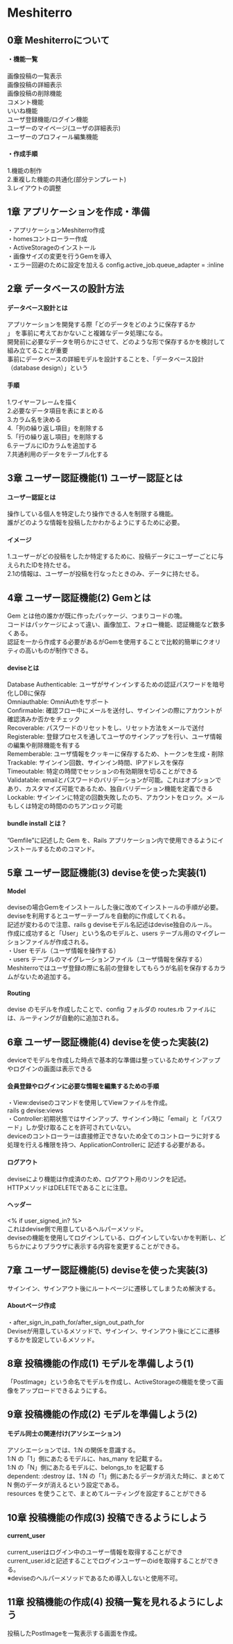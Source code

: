 # Meshiterro

## 0章 Meshiterroについて

#### ・機能一覧
画像投稿の一覧表示<br>
画像投稿の詳細表示<br>
画像投稿の削除機能<br>
コメント機能<br>
いいね機能<br>
ユーザ登録機能/ログイン機能<br>
ユーザーのマイページ(ユーザの詳細表示)<br>
ユーザーのプロフィール編集機能

#### ・作成手順
1.機能の制作<br>
2.重複した機能の共通化(部分テンプレート)<br>
3.レイアウトの調整

## 1章 アプリケーションを作成・準備

・アプリケーションMeshiterro作成<br>
・homesコントローラー作成<br>
・ActiveStorageのインストール<br>
・画像サイズの変更を行うGemを導入<br>
・エラー回避のために設定を加える config.active_job.queue_adapter = :inline

## 2章 データベースの設計方法

#### データベース設計とは
アプリケーションを開発する際「どのデータをどのように保存するか<br>」
を事前に考えておかないこと複雑なデータ処理になる。<br>
開発前に必要なデータを明らかにさせて、どのような形で保存するかを検討して組み立てることが重要<br>
事前にデータベースの詳細モデルを設計することを、「データベース設計（database design）」という

#### 手順
1.ワイヤーフレームを描く<br>
2.必要なデータ項目を表にまとめる<br>
3.カラム名を決める<br>
4.「列の繰り返し項目」を削除する<br>
5.「行の繰り返し項目」を削除する<br>
6.テーブルにIDカラムを追加する<br>
7.共通利用のデータをテーブル化する

## 3章 ユーザー認証機能(1) ユーザー認証とは

#### ユーザー認証とは
操作している個人を特定したり操作できる人を制限する機能。<br>
誰がどのような情報を投稿したかわかるようにするために必要。

#### イメージ
1.ユーザーがどの投稿をしたか特定するために、投稿データにユーザーごとに与えられたIDを持たせる。<br>
2.1の情報は、ユーザーが投稿を行なったときのみ、データに持たせる。

## 4章 ユーザー認証機能(2) Gemとは

Gem とは他の誰かが既に作ったパッケージ、つまりコードの塊。<br>
コードはパッケージによって違い、画像加工、フォロー機能、認証機能など数多くある。<br>
認証を一から作成する必要があるがGemを使用することで比較的簡単にクオリティの高いものが制作できる。

#### deviseとは
Database Authenticable: ユーザがサインインするための認証パスワードを暗号化しDBに保存<br>
Omniauthable: OmniAuthをサポート<br>
Confirmable: 確認フロー中にメールを送付し、サインインの際にアカウントが確認済みか否かをチェック<br>
Recoverable: パスワードのリセットをし、リセット方法をメールで送付<br>
Registerable: 登録プロセスを通してユーザのサインアップを行い、ユーザ情報の編集や削除機能を有する<br>
Rememberable: ユーザ情報をクッキーに保存するため、トークンを生成・削除<br>
Trackable: サインイン回数、サインイン時間、IPアドレスを保存<br>
Timeoutable: 特定の時間でセッションの有効期限を切ることができる<br>
Validatable: emailとパスワードのバリデーションが可能。これはオプションであり、カスタマイズ可能であるため、独自バリデーション機能を定義できる<br>
Lockable: サインインに特定の回数失敗したのち、アカウントをロック。メールもしくは特定の時間ののちアンロック可能<br>

#### bundle install とは？
”Gemfile”に記述した Gem を、Rails アプリケーション内で使用できるようにインストールするためのコマンド。

## 5章 ユーザー認証機能(3) deviseを使った実装(1)

#### Model
deviseの場合Geｍをインストールした後に改めてインストールの手順が必要。<br>
deviseを利用するとユーザーテーブルを自動的に作成してくれる。<br>
記述が変わるので注意、rails g deviseモデル名記述はdevise独自のルール。<br>
作成に成功すると「User」という名のモデルと、users テーブル用のマイグレーションファイルが作成される。<br>
・User モデル（ユーザ情報を操作する）<br>
・users テーブルのマイグレーションファイル（ユーザ情報を保存する）<br>
Meshiterroではユーザ登録の際に名前の登録をしてもらうが名前を保存するカラムがないため追加する。

#### Routing
devise のモデルを作成したことで、config フォルダの routes.rb ファイルには、ルーティングが自動的に追加される。

## 6章 ユーザー認証機能(4) deviseを使った実装(2)

deviceでモデルを作成した時点で基本的な準備は整っているためサインアップやログインの画面は表示できる<br>

#### 会員登録やログインに必要な情報を編集するための手順

・View:deviseのコマンドを使用してViewファイルを作成。<br>
rails g devise:views<br>
・Controller:初期状態ではサインアップ、サインイン時に「email」と「パスワード」しか受け取ることを許可されていない。<br>
deviceのコントローラーは直接修正できないため全てのコントローラに対する処理を行える権限を持つ、ApplicationControllerに
記述する必要がある。<br>

#### ログアウト
deviseにより機能は作成済のため、ログアウト用のリンクを記述。<br>
HTTPメソッドはDELETEであることに注意。

#### ヘッダー
<% if user_signed_in? %><br>
これはdevise側で用意しているヘルパーメソッド。<br>
deviseの機能を使用してログインしている、ログインしていないかを判断し、どちらかによりブラウザに表示する内容を変更することができる。

## 7章 ユーザー認証機能(5) deviseを使った実装(3)

サインイン、サインアウト後にルートページに遷移してしまうため解決する。

#### Aboutページ作成
・after_sign_in_path_for/after_sign_out_path_for
<br>Deviseが用意しているメソッドで、サインイン、サインアウト後にどこに遷移するかを設定しているメソッド。

## 8章 投稿機能の作成(1) モデルを準備しよう(1)

「PostImage」という命名でモデルを作成し、ActiveStorageの機能を使って画像をアップロードできるようにする。

## 9章 投稿機能の作成(2) モデルを準備しよう(2)

#### モデル同士の関連付け(アソシエーション)

アソシエーションでは、1:N の関係を意識する。<br>
1:N の「1」側にあたるモデルに、has_many を記載する。<br>
1:N の「N」側にあたるモデルに、belongs_to を記載する<br>
dependent: :destroy は、1:N の「1」側にあたるデータが消えた時に、まとめて N 側のデータが消えるという設定である。<br>
resources を使うことで、まとめてルーティングを設定することができる<br>

## 10章 投稿機能の作成(3) 投稿できるようにしよう

#### current_user
current_userはログイン中のユーザー情報を取得することができ<br>
current_user.idと記述することでログインユーザーのidを取得することができる。<br>
※deviseのヘルパーメソッドであるため導入しないと使用不可。

## 11章 投稿機能の作成(4) 投稿一覧を見れるようにしよう
投稿したPostImageを一覧表示する画面を作成。

